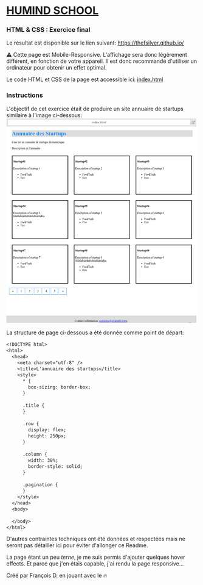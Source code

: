 # [HUMIND SCHOOL](https://www.humindschool.com/)

### HTML & CSS : Exercice final

Le résultat est disponible sur le lien suivant: https://thefsilver.github.io/

:warning: Cette page est Mobile-Responsive.
L'affichage sera donc légèrement différent, en fonction de votre appareil.
Il est donc recommandé d'utiliser un ordinateur pour obtenir un effet optimal.

Le code HTML et CSS de la page est accessible ici: [index.html](https://github.com/TheFSilver/TheFSilver.github.io/blob/master/index.html)

### Instructions

L'objectif de cet exercice était de produire un site annuaire de startups similaire à l'image ci-dessous:
![Template du résultat final à obtenir](/pictures/template.png)

La structure de page ci-dessous a été donnée comme point de départ:
```
<!DOCTYPE html>
<html>
  <head>
    <meta charset="utf-8" />
    <title>L'annuaire des startups</title>
    <style>
      * {
        box-sizing: border-box;
      }
      
      .title {
      }  
      
      .row {
        display: flex;
        height: 250px;
      }
      
      .column {
        width: 30%;
        border-style: solid;
      }
      
      .pagination {
      }
    </style>
  </head>
  <body>
    
  </body>
</html>
``` 

D'autres contraintes techniques ont été données et respectées mais ne seront pas détailler ici pour éviter d'allonger ce Readme.

La page étant un peu *terne*, je me suis permis d'ajouter quelques hover effects.
Et parce que j'en étais capable, j'ai rendu la page responsive...

Créé par François D. en jouant avec le 🔥


